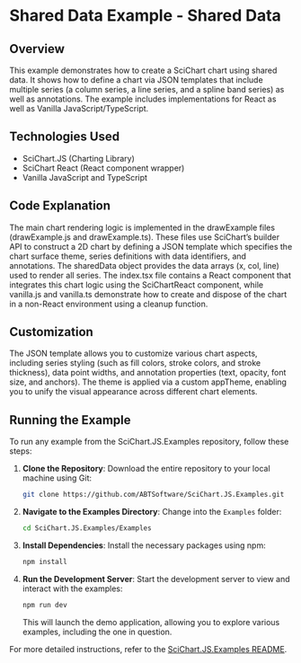 # Shared Data Example - Shared Data

## Overview

This example demonstrates how to create a SciChart chart using shared data. It shows how to define a chart via JSON templates that include multiple series (a column series, a line series, and a spline band series) as well as annotations. The example includes implementations for React as well as Vanilla JavaScript/TypeScript.

## Technologies Used

-   SciChart.JS (Charting Library)
-   SciChart React (React component wrapper)
-   Vanilla JavaScript and TypeScript

## Code Explanation

The main chart rendering logic is implemented in the drawExample files (drawExample.js and drawExample.ts). These files use SciChart’s builder API to construct a 2D chart by defining a JSON template which specifies the chart surface theme, series definitions with data identifiers, and annotations. The sharedData object provides the data arrays (x, col, line) used to render all series. The index.tsx file contains a React component that integrates this chart logic using the SciChartReact component, while vanilla.js and vanilla.ts demonstrate how to create and dispose of the chart in a non-React environment using a cleanup function.

## Customization

The JSON template allows you to customize various chart aspects, including series styling (such as fill colors, stroke colors, and stroke thickness), data point widths, and annotation properties (text, opacity, font size, and anchors). The theme is applied via a custom appTheme, enabling you to unify the visual appearance across different chart elements.

## Running the Example

To run any example from the SciChart.JS.Examples repository, follow these steps:

1. **Clone the Repository**: Download the entire repository to your local machine using Git:

    ```bash
    git clone https://github.com/ABTSoftware/SciChart.JS.Examples.git
    ```

2. **Navigate to the Examples Directory**: Change into the `Examples` folder:

    ```bash
    cd SciChart.JS.Examples/Examples
    ```

3. **Install Dependencies**: Install the necessary packages using npm:

    ```bash
    npm install
    ```

4. **Run the Development Server**: Start the development server to view and interact with the examples:

    ```bash
    npm run dev
    ```

    This will launch the demo application, allowing you to explore various examples, including the one in question.

For more detailed instructions, refer to the [SciChart.JS.Examples README](https://github.com/ABTSoftware/SciChart.JS.Examples/blob/master/README.md).

